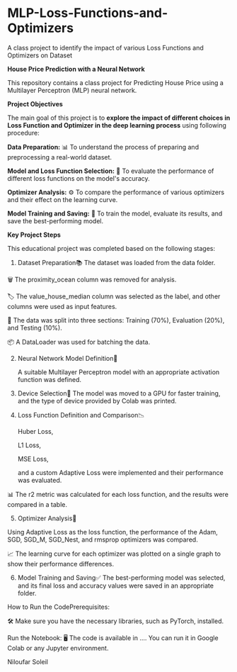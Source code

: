 # MLP-Loss-Functions-and-Optimizers
A class project to identify the impact of various Loss Functions and Optimizers on Dataset

**House Price Prediction with a Neural Network**

This repository contains a class project for Predicting House Price using a Multilayer Perceptron (MLP) neural network. 

**Project Objectives**

The main goal of this project is to **explore the impact of different choices in Loss Function and Optimizer in the deep learning process** using following procedure:

**Data Preparation:** 📊 To understand the process of preparing and preprocessing a real-world dataset. 

**Model and Loss Function Selection:** 🧠 To evaluate the performance of different loss functions on the model's accuracy.

**Optimizer Analysis:** ⚙️ To compare the performance of various optimizers and their effect on the learning curve.

**Model Training and Saving:** 💾 To train the model, evaluate its results, and save the best-performing model.

**Key Project Steps**

This educational project was completed based on the following stages:

1. Dataset Preparation📚 The dataset was loaded from the data folder.

  🗑️ The proximity_ocean column was removed for analysis.
 
  🏷️ The value_house_median column was selected as the label, and other columns were used as input features.
  
  🔪 The data was split into three sections: Training (70%), Evaluation (20%), and Testing (10%).
  
  📦 A DataLoader was used for batching the data.

2. Neural Network Model Definition🧠
    
    A suitable Multilayer Perceptron model with an appropriate activation function was defined.
   
3. Device Selection🚀 The model was moved to a GPU for faster training, and the type of device provided by Colab was printed.

4. Loss Function Definition and Comparison📉
   
   Huber Loss,
   
   L1 Loss,
   
   MSE Loss,
   
   and a custom Adaptive Loss were implemented and their performance was evaluated.
   
📊 The r2 metric was calculated for each loss function, and the results were compared in a table.

5. Optimizer Analysis🚀

  Using Adaptive Loss as the loss function, the performance of the Adam, SGD, SGD_M, SGD_Nest, and rmsprop optimizers was compared.

  📈 The learning curve for each optimizer was plotted on a single graph to show their performance differences.

6. Model Training and Saving✅ The best-performing model was selected, and its final loss and accuracy values were saved in an appropriate folder.
      
How to Run the CodePrerequisites:

  🛠️ Make sure you have the necessary libraries, such as PyTorch, installed.

  Run the Notebook: 🖥️ The code is available in .... You can run it in Google Colab or any Jupyter environment. 
  
  
Niloufar Soleil




